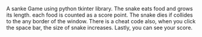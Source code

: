 A sanke Game using python tkinter library. The snake eats food and grows its length. each food is counted as a score point.
The snake dies if collides to the any border of the window. There is a cheat code also, when you click the space bar, the size of snake increases.
Lastly, you can see your score.
